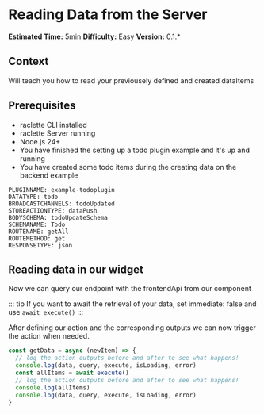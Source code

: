 # Reading Data from the Server

**Estimated Time:** 5min
**Difficulty:** Easy
**Version:** 0.1.\*

## Context

Will teach you how to read your previousely defined and created dataItems

## Prerequisites

- raclette CLI installed
- raclette Server running
- Node.js 24+
- You have finished the setting up a todo plugin example and it's up and running
- You have created some todo items during the creating data on the backend example

```variables
PLUGINNAME: example-todoplugin
DATATYPE: todo
BROADCASTCHANNELS: todoUpdated
STOREACTIONTYPE: dataPush
BODYSCHEMA: todoUpdateSchema
SCHEMANAME: Todo
ROUTENAME: getAll
ROUTEMETHOD: get
RESPONSETYPE: json
```

## Reading data in our widget

Now we can query our endpoint with the frontendApi from our component

<!--@include: ../cooking-steps/frontend/api/data.md -->

::: tip
If you want to await the retrieval of your data, set immediate: false and use `await execute()`
:::

After defining our action and the corresponding outputs we can now trigger the action when needed.

```typescript
const getData = async (newItem) => {
  // log the action outputs before and after to see what happens!
  console.log(data, query, execute, isLoading, error)
  const allItems = await execute()
  // log the action outputs before and after to see what happens!
  console.log(allItems)
  console.log(data, query, execute, isLoading, error)
}
```
